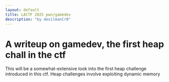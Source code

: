 ```yaml
---
layout: default
title: LACTF 2025 pwn/gamedev
description: "by devilmanCr0"
---
```


# A writeup on gamedev, the first heap chall in the ctf

This will be a somewhat-extensive look into the first heap
challenge introduced in this ctf. Heap challenges involve exploiting dynamic memory
